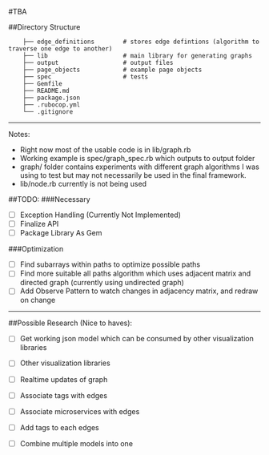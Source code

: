 #TBA


##Directory Structure

```
    ├── edge_definitions        # stores edge defintions (algorithm to traverse one edge to another)    
    ├── lib                     # main library for generating graphs
    ├── output                  # output files
    ├── page_objects            # example page objects
    ├── spec                    # tests
    ├── Gemfile
    ├── README.md
    ├── package.json
    ├── .rubocop.yml
    └── .gitignore
```

---
Notes:
* Right now most of the usable code is in lib/graph.rb
* Working example is spec/graph_spec.rb which outputs to output folder
* graph/ folder contains experiments with different graph algorithms I was using to test but may not necessarily be used in the final framework.
* lib/node.rb currently is not being used

##TODO:
###Necessary
- [ ] Exception Handling (Currently Not Implemented)
- [ ] Finalize API
- [ ] Package Library As Gem

###Optimization
- [ ] Find subarrays within paths to optimize possible paths
- [ ] Find more suitable all paths algorithm which uses adjacent matrix and directed graph (currently using undirected graph)
- [ ] Add Observe Pattern to watch changes in adjacency matrix, and redraw on change

---
##Possible Research (Nice to haves):
- [ ] Get working json model which can be consumed by other visualization libraries
- [ ] Other visualization libraries
- [ ] Realtime updates of graph
- [ ] Associate tags with edges
- [ ] Associate microservices with edges
- [ ] Add tags to each edges
- [ ] Combine multiple models into one


